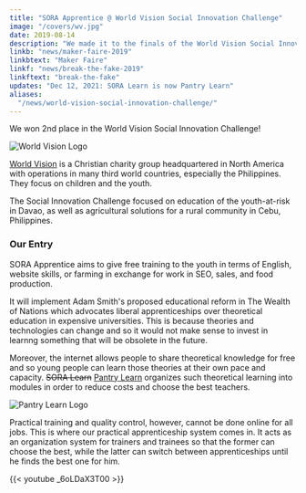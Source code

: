 ```yaml
---
title: "SORA Apprentice @ World Vision Social Innovation Challenge"
image: "/covers/wv.jpg"
date: 2019-08-14
description: "We made it to the finals of the World Vision Social Innovation Challenge with our Apprentice app"
linkb: "news/maker-faire-2019"
linkbtext: "Maker Faire"
linkf: "news/break-the-fake-2019"
linkftext: "break-the-fake"
updates: "Dec 12, 2021: SORA Learn is now Pantry Learn"
aliases:
  "/news/world-vision-social-innovation-challenge/"
---
```


We won 2nd place in the World Vision Social Innovation Challenge!

![World Vision Logo](https://sorasystem.sirv.com/logos/wvlogo.png)

[World Vision](https://www.worldvision.org.ph) is a Christian charity group headquartered in North America with operations in many third world countries, especially the Philippines. They focus on children and the youth.

The Social Innovation Challenge focused on education of the youth-at-risk in Davao, as well as agricultural solutions for a rural community in Cebu, Philippines.

### Our Entry 

SORA Apprentice aims to give free training to the youth in terms of English, website skills, or farming in exchange for work in SEO, sales, and food production. 

It will implement Adam Smith's proposed educational reform in The Wealth of Nations which advocates liberal apprenticeships over theoretical education in expensive universities. This is because theories and technologies can change and so it would not make sense to invest in learnng something that will be obsolete in the future. 

Moreover, the internet allows people to share theoretical knowledge for free and so young people can learn those theories at their own pace and capacity. ~~SORA Learn~~ [Pantry Learn](/learn) organizes such theoretical learning into modules in order to reduce costs and choose the best teachers. 

![Pantry Learn Logo](https://sorasystem.sirv.com/og/learn.jpg)

Practical training and quality control, however, cannot be done online for all jobs. This is where our practical apprenticeship system comes in. It acts as an organization system for trainers and trainees so that the former can choose the best, while the latter can switch between apprenticeships until he finds the best one for him.  


{{< youtube _6oLDaX3T00 >}}